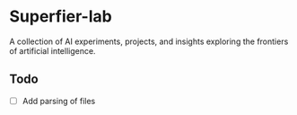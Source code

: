 # Superfier-lab

A collection of AI experiments, projects, and insights exploring the frontiers of artificial intelligence.

## Todo

- [ ] Add parsing of files
